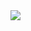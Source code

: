 <img src="https://cdn.discordapp.com/attachments/1067644201870819370/1306486921861791814/Tambahkan_judul.png?ex=676a42c3&is=6768f143&hm=429de938e4f218e2c6ca0507d91d28642584f4c9b2454309b013da0a34d1e693&"/>
